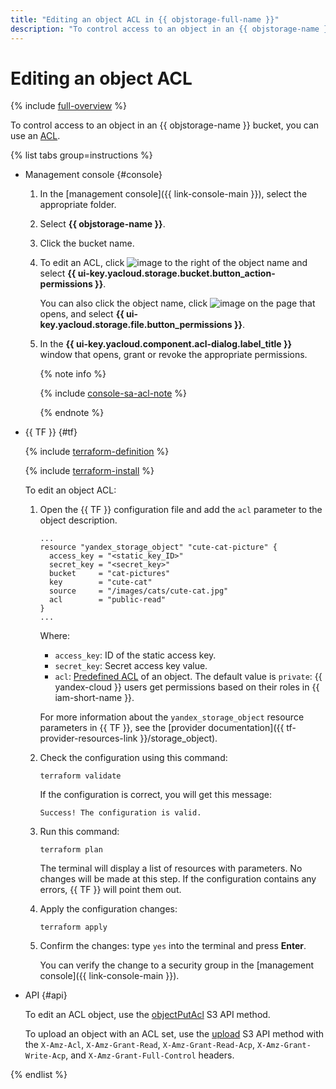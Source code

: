 ```yaml
---
title: "Editing an object ACL in {{ objstorage-full-name }}"
description: "To control access to an object in an {{ objstorage-name }} bucket, you can use an access control list (ACL)."
---
```


# Editing an object ACL

{% include [full-overview](../../../_includes/storage/security/full-overview.md) %}

To control access to an object in an {{ objstorage-name }} bucket, you can use an [ACL](../../concepts/acl.md).

{% list tabs group=instructions %}

- Management console {#console}

   1. In the [management console]({{ link-console-main }}), select the appropriate folder.
   1. Select **{{ objstorage-name }}**.
   1. Click the bucket name.
   1. To edit an ACL, click ![image](../../../_assets/console-icons/ellipsis.svg) to the right of the object name and select **{{ ui-key.yacloud.storage.bucket.button_action-permissions }}**.

      You can also click the object name, click ![image](../../../_assets/console-icons/ellipsis.svg) on the page that opens, and select **{{ ui-key.yacloud.storage.file.button_permissions }}**.

   1. In the **{{ ui-key.yacloud.component.acl-dialog.label_title }}** window that opens, grant or revoke the appropriate permissions.

      {% note info %}

      {% include [console-sa-acl-note](../../../_includes/storage/console-sa-acl-note.md) %}

      {% endnote %}

- {{ TF }} {#tf}

   {% include [terraform-definition](../../../_tutorials/_tutorials_includes/terraform-definition.md) %}

   
   {% include [terraform-install](../../../_includes/terraform-install.md) %}


   To edit an object ACL:

   1. Open the {{ TF }} configuration file and add the `acl` parameter to the object description.

      ```hcl
      ...
      resource "yandex_storage_object" "cute-cat-picture" {
        access_key = "<static_key_ID>"
        secret_key = "<secret_key>"
        bucket     = "cat-pictures"
        key        = "cute-cat"
        source     = "/images/cats/cute-cat.jpg"
        acl        = "public-read"
      }
      ...
      ```

      Where:
      * `access_key`: ID of the static access key.
      * `secret_key`: Secret access key value.
      * `acl`: [Predefined ACL](../../../storage/concepts/acl.md#predefined-acls) of an object. The default value is `private`: {{ yandex-cloud }} users get permissions based on their roles in {{ iam-short-name }}.

      For more information about the `yandex_storage_object` resource parameters in {{ TF }}, see the [provider documentation]({{ tf-provider-resources-link }}/storage_object).

   1. Check the configuration using this command:

      ```
      terraform validate
      ```

      If the configuration is correct, you will get this message:

      ```
      Success! The configuration is valid.
      ```

   1. Run this command:

      ```
      terraform plan
      ```

      The terminal will display a list of resources with parameters. No changes will be made at this step. If the configuration contains any errors, {{ TF }} will point them out.

   1. Apply the configuration changes:

      ```
      terraform apply
      ```

   1. Confirm the changes: type `yes` into the terminal and press **Enter**.

      You can verify the change to a security group in the [management console]({{ link-console-main }}).

- API {#api}

   To edit an ACL object, use the [objectPutAcl](../../s3/api-ref/acl/objectput.md) S3 API method.

   To upload an object with an ACL set, use the [upload](../../s3/api-ref/object/upload.md) S3 API method with the `X-Amz-Acl`, `X-Amz-Grant-Read`, `X-Amz-Grant-Read-Acp`, `X-Amz-Grant-Write-Acp`, and `X-Amz-Grant-Full-Control` headers.

{% endlist %}
